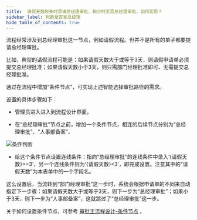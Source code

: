 ```yaml
---
title:  请假天数较多时须请总经理审批、较少时无需总经理审批，如何实现？
sidebar_label: 判断是否发总经理
hide_table_of_contents: true
--- 
```


流程经常涉及到总经理审批这一节点，例如请假流程。但并不是所有的单子都要提请总经理审批。

比如，典型的请假流程可能是：如果请假天数大于或等于3天，则请假申请单必须提交总经理批准；如果请假天数小于3天，则只需部门经理批准即可、无需提交总经理批准。

通过在流程中增加“条件节点”，可实现上述智能选择审批路径的需求。

设置的具体步骤如下：
 
- 管理员进入进入到流程设计界面，

- 在“总经理审批”节点之前，增加一个条件节点，相连的后续节点分别为“总经理审批”、“人事部备案”，

![条件判断](/assets/workflow/conditional.png)

- 给这个条件节点设置连线条件：指向“总经理审批”的连线条件中录入‘{请假天数}>=3’，另一个连线条件则为‘{请假天数}<3’，即完成设置。注意其中的“请假天数”为本表单中的一个字段名。

这么设置后，当流转到“部门经理审批”这一步时，系统会根据申请单的不同来自动指定下一步骤：如果请假天数大于或等于3天，则下一步为“总经理审批”；如果小于3天，则下一步为“人事部备案”，这就跳过了“总经理审批”这一步。

关于如何设置条件节点，可参考 [审批王流程设计-条件节点](/help/workflow/admin_flow#%E6%9D%A1%E4%BB%B6%E8%8A%82%E7%82%B9) 。